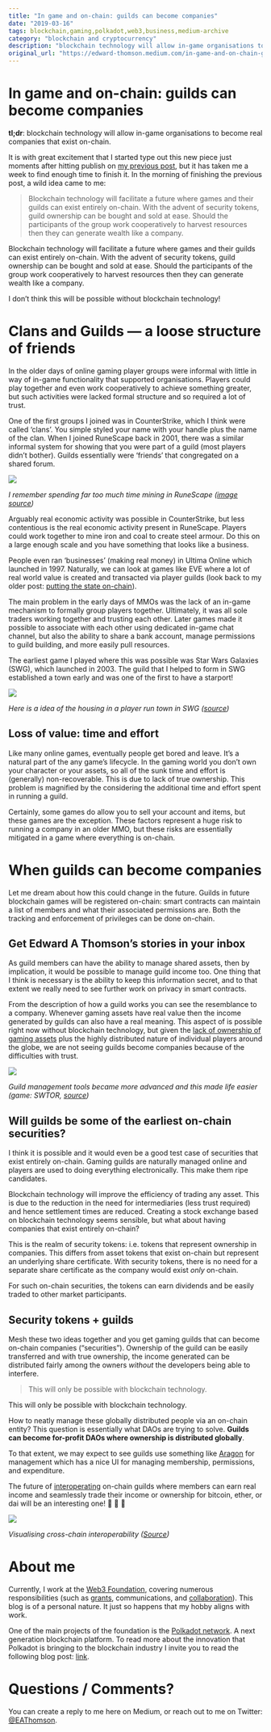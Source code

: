 ```yaml
---
title: "In game and on-chain: guilds can become companies"
date: "2019-03-16"
tags: blockchain,gaming,polkadot,web3,business,medium-archive
category: "blockchain and cryptocurrency"
description: "blockchain technology will allow in-game organisations to become real companies that exist on-chain."
original_url: "https://edward-thomson.medium.com/in-game-and-on-chain-guilds-can-become-companies-4f10d7906b2e"
---
```


# In game and on-chain: guilds can become companies

**tl;dr**: blockchain technology will allow in-game organisations to become real companies that exist on-chain.

It is with great excitement that I started type out this new piece just moments after hitting publish on [my previous post](https://medium.com/@edward.thomson/true-ownership-needs-provable-on-chain-assets-cf347ff0f384), but it has taken me a week to find enough time to finish it. In the morning of finishing the previous post, a wild idea came to me:

> Blockchain technology will facilitate a future where games and their guilds can exist entirely on-chain. With the advent of security tokens, guild ownership can be bought and sold at ease. Should the participants of the group work cooperatively to harvest resources then they can generate wealth like a company.

Blockchain technology will facilitate a future where games and their guilds can exist entirely on-chain. With the advent of security tokens, guild ownership can be bought and sold at ease. Should the participants of the group work cooperatively to harvest resources then they can generate wealth like a company.

I don’t think this will be possible without blockchain technology!

# Clans and Guilds — a loose structure of friends

In the older days of online gaming player groups were informal with little in way of in-game functionality that supported organisations. Players could play together and even work cooperatively to achieve something greater, but such activities were lacked formal structure and so required a lot of trust.

One of the first groups I joined was in CounterStrike, which I think were called ‘clans’. You simple styled your name with your handle plus the name of the clan. When I joined RuneScape back in 2001, there was a similar informal system for showing that you were part of a guild (most players didn’t bother). Guilds essentially were ‘friends’ that congregated on a shared forum.

![](/images/0*gpCkdMzYb8vCwZQH.png)

*I remember spending far too much time mining in RuneScape ([image source](https://villavu.com/forum/showthread.php?t=91324))*

Arguably real economic activity was possible in CounterStrike, but less contentious is the real economic activity present in RuneScape. Players could work together to mine iron and coal to create steel armour. Do this on a large enough scale and you have something that looks like a business.

People even ran ‘businesses’ (making real money) in Ultima Online which launched in 1997. Naturally, we can look at games like EVE where a lot of real world value is created and transacted via player guilds (look back to my older post: [putting the state on-chain](https://medium.com/@edward.thomson/blockchain-gaming-putting-the-state-on-chain-cc3915090547)).

The main problem in the early days of MMOs was the lack of an in-game mechanism to formally group players together. Ultimately, it was all sole traders working together and trusting each other. Later games made it possible to associate with each other using dedicated in-game chat channel, but also the ability to share a bank account, manage permissions to guild building, and more easily pull resources.

The earliest game I played where this was possible was Star Wars Galaxies (SWG), which launched in 2003. The guild that I helped to form in SWG established a town early and was one of the first to have a starport!

![](/images/0*tq9UFi_BCH9jhtXA)

*Here is a idea of the housing in a player run town in SWG ([source](https://www.gamertribute.com/star-wars-galaxies-chronicles/player-housing/))*

## Loss of value: time and effort

Like many online games, eventually people get bored and leave. It’s a natural part of the any game’s lifecycle. In the gaming world you don’t own your character or your assets, so all of the sunk time and effort is (generally) non-recoverable. This is due to lack of true ownership. This problem is magnified by the considering the additional time and effort spent in running a guild.

Certainly, some games do allow you to sell your account and items, but these games are the exception. These factors represent a huge risk to running a company in an older MMO, but these risks are essentially mitigated in a game where everything is on-chain.

# When guilds can become companies

Let me dream about how this could change in the future. Guilds in future blockchain games will be registered on-chain: smart contracts can maintain a list of members and what their associated permissions are. Both the tracking and enforcement of privileges can be done on-chain.

## Get Edward A Thomson’s stories in your inbox

As guild members can have the ability to manage shared assets, then by implication, it would be possible to manage guild income too. One thing that I think is necessary is the ability to keep this information secret, and to that extent we really need to see further work on privacy in smart contracts.

From the description of how a guild works you can see the resemblance to a company. Whenever gaming assets have real value then the income generated by guilds can also have a real meaning. This aspect of is possible right now without blockchain technology, but given the [lack of ownership of gaming assets](https://medium.com/@edward.thomson/true-ownership-needs-provable-on-chain-assets-cf347ff0f384) plus the highly distributed nature of individual players around the globe, we are not seeing guilds become companies because of the difficulties with trust.

![](/images/0*WxrdeBZWdd2nxawx.jpg)

*Guild management tools became more advanced and this made life easier (game: SWTOR, [source](https://www.reddit.com/r/swtor/comments/4dhlrp/how_the_new_guild_system_works_notes_in_comments/))*

## Will guilds be some of the earliest on-chain securities?

I think it is possible and it would even be a good test case of securities that exist entirely on-chain. Gaming guilds are naturally managed online and players are used to doing everything electronically. This make them ripe candidates.

Blockchain technology will improve the efficiency of trading any asset. This is due to the reduction in the need for intermediaries (less trust required) and hence settlement times are reduced. Creating a stock exchange based on blockchain technology seems sensible, but what about having companies that exist entirely on-chain?

This is the realm of security tokens: i.e. tokens that represent ownership in companies. This differs from asset tokens that exist on-chain but represent an underlying share certificate. With security tokens, there is no need for a separate share certificate as the company would exist *only* on-chain.

For such on-chain securities, the tokens can earn dividends and be easily traded to other market participants.

## Security tokens + guilds

Mesh these two ideas together and you get gaming guilds that can become on-chain companies (“securities”). Ownership of the guild can be easily transferred and with true ownership, the income generated can be distributed fairly among the owners *without* the developers being able to interfere.

> This will only be possible with blockchain technology.

This will only be possible with blockchain technology.

How to neatly manage these globally distributed people via an on-chain entity? This question is essentially what DAOs are trying to solve. **Guilds can become for-profit DAOs where ownership is distributed globally**.

To that extent, we may expect to see guilds use something like [Aragon](https://aragon.org/) for management which has a nice UI for managing membership, permissions, and expenditure.

The future of [interoperating](http://polkadot.network) on-chain guilds where members can earn real income and seamlessly trade their income or ownership for bitcoin, ether, or dai will be an interesting one! 🚀 🚀 🚀

![](/images/1*A70wCLBlwPUQcITwie1vwg.png)

*Visualising cross-chain interoperability ([Source](https://medium.com/polkadot-network/simplified-polkadot-developer-update-2-ffa0d98ef496))*

# About me

Currently, I work at the [Web3 Foundation](https://web3.foundation/), covering numerous responsibilities (such as [grants](http://grants.web3.foundation), communications, and [collaboration](http://collab.web3.foundation)). This blog is of a personal nature. It just so happens that my hobby aligns with work.

One of the main projects of the foundation is the [Polkadot network](https://polkadot.network). A next generation blockchain platform. To read more about the innovation that Polkadot is bringing to the blockchain industry I invite you to read the following blog post: [link](https://medium.com/polkadot-network/how-polkadot-tackles-the-biggest-problems-facing-blockchain-innovators-1affc1309b0f).

# Questions / Comments?

You can create a reply to me here on Medium, or reach out to me on Twitter: [@EAThomson](https://twitter.com/EAThomson).